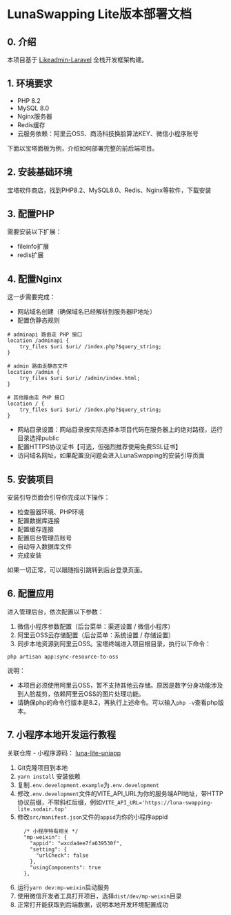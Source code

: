 # LunaSwapping Lite版本部署文档

## 0. 介绍

本项目基于 <a href="https://github.com/1nFrastr/likeadmin_laravel">Likeadmin-Laravel</a> 全栈开发框架构建。

## 1. 环境要求

- PHP 8.2
- MySQL 8.0
- Nginx服务器
- Redis缓存
- 云服务依赖：阿里云OSS、商汤科技换脸算法KEY、微信小程序账号

下面以宝塔面板为例，介绍如何部署完整的前后端项目。

## 2. 安装基础环境

宝塔软件商店，找到PHP8.2、MySQL8.0、Redis、Nginx等软件，下载安装

## 3. 配置PHP

需要安装以下扩展：

- fileinfo扩展
- redis扩展

## 4. 配置Nginx

这一步需要完成：

- 网站域名创建（确保域名已经解析到服务器IP地址）
- 配置伪静态规则
```
# adminapi 路由走 PHP 接口
location /adminapi {
    try_files $uri $uri/ /index.php?$query_string;
}

# admin 路由走静态文件
location /admin {
    try_files $uri $uri/ /admin/index.html;
}

# 其他路由走 PHP 接口
location / {
    try_files $uri $uri/ /index.php?$query_string;
}
```
- 网站目录设置：网站目录按实际选择本项目代码在服务器上的绝对路径，运行目录选择public
- 配置HTTPS协议证书【可选，但强烈推荐使用免费SSL证书】
- 访问域名网址，如果配置没问题会进入LunaSwapping的安装引导页面

## 5. 安装项目

安装引导页面会引导你完成以下操作：

- 检查服器环境、PHP环境
- 配置数据库连接
- 配置缓存连接
- 配置后台管理员账号
- 自动导入数据库文件
- 完成安装

如果一切正常，可以跟随指引跳转到后台登录页面。

## 6. 配置应用

进入管理后台，依次配置以下参数：

1. 微信小程序参数配置（后台菜单：渠道设置 / 微信小程序） 
2. 阿里云OSS云存储配置（后台菜单：系统设置 / 存储设置）
3. 同步本地资源到阿里云OSS。宝塔终端进入项目根目录，执行以下命令：
```shell
php artisan app:sync-resource-to-oss
```

说明：
- 本项目必须使用阿里云OSS，暂不支持其他云存储。原因是数字分身功能涉及到人脸裁剪，依赖阿里云OSS的图片处理功能。
- 请确保php的命令行版本是8.2，再执行上述命令。可以输入`php -v`查看php版本。

## 7. 小程序本地开发运行教程

关联仓库 - 小程序源码： [luna-lite-uniapp](https://github.com/loxi-opensource/luna-lite-uniapp)

1. Git克隆项目到本地
2. `yarn install` 安装依赖 
3. 复制`.env.development.example`为`.env.development`
4. 修改`.env.development`文件的VITE_API_URL为你的服务端API地址，带HTTP协议前缀，不带斜杠后缀，例如`VITE_API_URL='https://luna-swapping-lite.sodair.top'`
5. 修改`src/manifest.json`文件的`appid`为你的小程序appid
    ```
      /* 小程序特有相关 */
      "mp-weixin": {
        "appid": "wxcda4ee7fa639530f",
        "setting": {
          "urlCheck": false
        },
        "usingComponents": true
      },
    ```
6. 运行`yarn dev:mp-weixin`启动服务
7. 使用微信开发者工具打开项目，选择`dist/dev/mp-weixin`目录
8. 正常打开能获取到后端数据，说明本地开发环境配置成功
